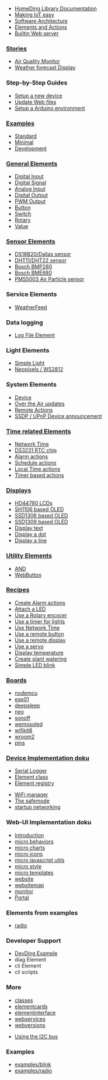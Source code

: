* [HomeDing Library Documentation](/start.md)
* [Making IoT easy](/concepts/paper01.md)
* [Software Architecture](/concepts/paper02.md)
* [Elements and Actions](/concepts/paper03.md)
* [Builtin Web server](/concepts/paper04.md)


### [Stories](/stories.md)
* [Air Quality Monitor](/stories/story-airquality.md)
* [Weather forecast Display](/stories/story-weatherdisplay.md)


### Step-by-Step Guides
* [Setup a new device](/stepsnewdevice.md)
* [Update Web files](/stepsupdateweb.md)
* [Setup a Arduino environment](/examples/setup.md)


### [Examples](/examples.md)
* [Standard](/examples/standard.md)
* [Minimal](/examples/minimal.md)
* [Development](/examples/develop.md)
<!-- * [examples/radio](/examples/radio.md) -->


### [General Elements](/elements.md)
* [Digital Input](/elements/digitalin.md)
* [Digital Signal](/elements/digitalsignal.md)
* [Analog Input](/elements/analog.md)
* [Digital Output](/elements/digitalout.md)
* [PWM Output](/elements/pwmout.md)
* [Button](/elements/button.md)
* [Switch](/elements/switch.md)
* [Rotary](/elements/rotary.md)
* [Value](/elements/value.md)


### [Sensor Elements](/elements/sensors.md)
* [DS18B20/Dallas sensor](/elements/ds18b20.md)
* [DHT11/DHT22 sensor](/elements/dht.md)
* [Bosch BMP280](/elements/bmp280.md)
* [Bosch BME680](/elements/bme680.md)
* [PMS5003 Air Particle sensor](/elements/pms.md)
  
### Service Elements

* [WeatherFeed](/elements/weatherfeed.md)

### Data logging
* [Log File Element](/elements/log.md)

### Light Elements
* [Simple Light](/elements/light.md)
* [Neopixels / WS2812](/elements/neo.md)

<!-- ### Other
* [dmx](/elements/dmx.md)
* [menu](/elements/menu.md) -->
  
<!-- * [rfsend](/elements/rfsend.md) -->
<!-- * [_ad5258](/elements/_ad5258.md)
* [_gy91](/elements/_gy91.md)
* [_max30105](/elements/_max30105.md)
* [_MCP4725](/elements/_MCP4725.md)
* [_monitor](/elements/_monitor.md)
* [_mpu9250](/elements/_mpu9250.md)
* [_p9813](/elements/_p9813.md)
* [_pca9685](/elements/_pca9685.md)
* [_pcf8574](/elements/_pcf8574.md)
* [_pull](/elements/_pull.md)
* [_tpa2016](/elements/_tpa2016.md) -->

### System Elements
* [Device](/elements/device.md)
* [Over the Air updates](/elements/ota.md)
* [Remote Actions](/elements/remote.md)
* [SSDP / UPnP Device announcement](/elements/ssdp.md)

### [Time related Elements](/timeelements.md)
* [Network Time](/elements/ntptime.md)
* [DS3231 RTC chip](/elements/dstime.md)
* [Alarm actions](/elements/alarm.md)
* [Schedule actions](/elements/schedule.md)
* [Local Time actions](/elements/time.md)
* [Timer based actions](/elements/timer.md)
<!-- * [_dcftimeelement](/elements/_dcftimeelement.md) -->

### [Displays](/displays.md)
* [HD44780 LCDs](/displays/lcd.md)
* [SH1106 based OLED](/displays/sh1106.md)
* [SSD1306 based OLED](/displays/ssd1306.md)
* [SSD1309 based OLED](/displays/ssd1309.md)
* [Display text](/elements/displaytext.md)
* [Display a dot](/elements/displaydot.md)
* [Display a line](/elements/displayline.md)
<!-- * [displaybar](/elements/displaybar.md) -->

### [Utility Elements](/elements.md)
* [AND](/elements/and.md)
* [WebButton](/elements/webbutton.md)

### [Recipes](/recipes.md)
* [Create Alarm actions](/recipes/alarm.md)
* [Attach a LED](/recipes/led.md)
* [Use a Rotary encocer](/recipes/ledrotary.md)
* [Use a timer for lights](/recipes/lighttimer.md)
* [Use Network Time](/recipes/ntpclock.md)
* [Use a remote button](/recipes/remotebutton.md)
* [Use a remote display](/recipes/remotedisplay.md)
* [Use a servo](/recipes/servo.md)
* [Display temperature](/recipes/tempdisplay.md)
* [Create plant watering](/recipes/water.md)
* [Simple LED blink](/recipes/blink.md)


### [Boards](/boards.md)
* [nodemcu](/boards/nodemcu.md)
* [esp01](/boards/esp01.md)
* [deepsleep](/boards/deepsleep.md)
* [neo](/boards/neo.md)
* [sonoff](/boards/sonoff.md)
* [wemosoled](/boards/wemosoled.md)
* [wifikit8](/boards/wifikit8.md)
* [wroom2](/boards/wroom2.md)
* [pins](/boards/pins.md)
<!-- * [esp32/esp32azureiotkit](/boards/esp32/esp32azureiotkit.md)
* [esp32/readme](/boards/esp32/readme.md)
* [esp32/_g](/boards/esp32/_g.md)
* [esp32/_ttgogallery](/boards/esp32/_ttgogallery.md) -->


### [Device Implementation doku](/implementation.md)
* [Serial Logger](/elements/logger.md)
* [Element class](/elementclass.md)
* [Element registry](/elementregistry.md)
<!-- * [_microjson](/_microjson.md) -->
<!-- * [_customelement](/_customelement.md) -->
* [WiFi manager](/wifimanager.md)
* [The safemode](/safemode.md)
* [startup networking](/startupnet.md)


### Web-UI Implementation doku
* [Introduction](/micro.md)
* [micro behaviors](/microbehaviors.md)
* [micro charts](/microcharts.md)
* [micro icons](/microicons.md)
* [micro javascript utils](/microjavascript.md)
* [micro style](/microstyle.md)
* [micro templates](/microtemplates.md)
* [website](/website.md)
* [websitemap](/websitemap.md)
* [monitor](monitor.md)
* [Portal](microportal.md)
<!-- * [_iconsforthings](/_iconsforthings.md) -->


### Elements from examples 

* [radio](/elements/radio.md)

### Developer Support

* [DevDing Example](/examples/_devding.md)
* diag Element
* cli Element
* cli scripts


### More

* [classes](/classes.md)
* [elementcards](/elementcards.md)
* [elementinterface](/elementinterface.md)
* [webservices](/webservices.md)
* [webversions](/webversions.md)
<!-- * [_backend](/_backend.md) -->
<!-- * [_exampledashbutton](/_exampledashbutton.md) -->
* [Using the I2C bus](/i2c.md)
<!-- * [_linechart](/_linechart.md) -->
<!-- * [_manifest](/_manifest.md) -->
<!-- * [_moisturesonsor](/_moisturesonsor.md) -->

### Examples
* [examples/blink](/examples/blink.md)
* [examples/radio](/examples/radio.md)
<!-- * [examples/_batteryswitch](/examples/_batteryswitch.md) -->
<!-- * [examples/_RFGateway](/examples/_RFGateway.md) -->

<!-- ### Rework: -->
<!-- * [examples/pwm](/examples/pwm.md) -->
<!-- * [wishlist](/wishlist.md) -->
<!-- * [_private](/_private.md) -->
<!-- * [_reset](/_reset.md) -->
<!-- * [__memo](/__memo.md) -->
<!-- * [_robust](/_robust.md) -->

<!-- ### Examples
* [examples/setup](/examples/setup.md) -->


